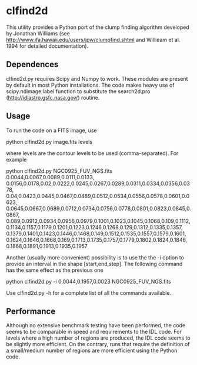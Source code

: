 clfind2d
========

This utility provides a Python port of the clump finding algorithm developed by Jonathan Williams (see http://www.ifa.hawaii.edu/users/jpw/clumpfind.shtml and Willieam et al. 1994 for detailed documentation).


Dependences
-----------

clfind2d.py requires Scipy and Numpy to work. These modules are present by default in most Python installations. The code makes heavy use of scipy.ndimage.label function to substitute the search2d.pro (http://idlastro.gsfc.nasa.gov/) routine.


Usage
-----

To run the code on a FITS image, use

python clfind2d.py image.fits levels

where levels are the contour levels to be used (comma-separated). For example

python clfind2d.py NGC0925_FUV_NGS.fits 0.0044,0.0067,0.0089,0.0111,0.0133,
0.0156,0.0178,0.02,0.0222,0.0245,0.0267,0.0289,0.0311,0.0334,0.0356,0.0378,
0.04,0.0423,0.0445,0.0467,0.0489,0.0512,0.0534,0.0556,0.0578,0.0601,0.0623,
0.0645,0.0667,0.0689,0.0712,0.0734,0.0756,0.0778,0.0801,0.0823,0.0845,0.0867,
0.089,0.0912,0.0934,0.0956,0.0979,0.1001,0.1023,0.1045,0.1068,0.109,0.1112,
0.1134,0.1157,0.1179,0.1201,0.1223,0.1246,0.1268,0.129,0.1312,0.1335,0.1357,
0.1379,0.1401,0.1423,0.1446,0.1468,0.149,0.1512,0.1535,0.1557,0.1579,0.1601,
0.1624,0.1646,0.1668,0.169,0.1713,0.1735,0.1757,0.1779,0.1802,0.1824,0.1846,
0.1868,0.1891,0.1913,0.1935,0.1957

Another (usually more convenient) possibility is to use the the -i option to provide an interval in the shape [start,end,step]. The following command has the same effect as the previous one

python clfind2d.py -i 0.0044,0.1957,0.0023 NGC0925_FUV_NGS.fits

Use clfind2d.py -h for a complete list of all the commands available.


Performance
-----------

Although no extensive benchmark testing have been performed, the code seems to be comparable in speed and requirements to the IDL code. For levels where a high number of regions are produced, the IDL code seems to be slightly more efficient. On the contrary, runs that require the definition of a small/medium number of regions are more efficient using the Python code.

